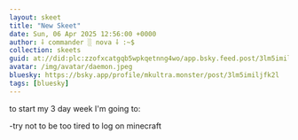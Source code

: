 ```yaml
---
layout: skeet
title: "New Skeet"
date: Sun, 06 Apr 2025 12:56:00 +0000
author: ⸸ commander ░ nova ⸸ :~$
collection: skeets
guid: at://did:plc:zzofxcatgqb5wpkqetnng4wo/app.bsky.feed.post/3lm5imiljfk2l
avatar: /img/avatar/daemon.jpeg
bluesky: https://bsky.app/profile/mkultra.monster/post/3lm5imiljfk2l
tags: [bluesky]
---
```


to start my 3 day week I'm going to:

-try not to be too tired to log on minecraft

